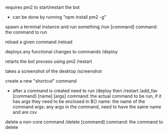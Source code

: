 requires pm2 to start/restart the bot
- can be done by running "npm install pm2 -g"

spawn a terminal instance and run something
/run [command]
command: the command to run

reload a given command
/reload

deploys any functional changes to commands
/deploy

retarts the bot process using pm2
/restart

takes a screenshot of the desktop
/screenshot

create a new "shortcut" command
- after a command is created need to run /deploy then /restart
/add_fav [command] [name] [args]
command: the actual command to be run, if it has args they need to be enclosed in ${}
name: the name of the command
args: any args in the command, need to have the same name and are csv

delete a non-core command
/delete [command]
command: the command to delete
